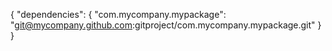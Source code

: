 {
  "dependencies": {
    "com.mycompany.mypackage": "git@mycompany.github.com:gitproject/com.mycompany.mypackage.git"
  }
}

